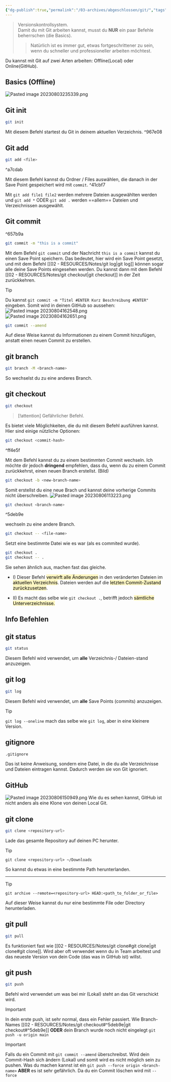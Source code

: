 ```yaml
---
{"dg-publish":true,"permalink":"/03-archives/abgeschlossen/git/","tags":["git","finished"],"updated":"2024-09-30T19:57:07.000+02:00"}
---
```


>Versionskontrollsystem.  
>Damit du mit Git arbeiten kannst, musst du **NUR** ein paar Befehle beherrschen (die Basics). 
>>Natürlich ist es immer gut, etwas fortgeschrittener zu sein, wenn du schneller und professioneller arbeiten möchtest.

Du kannst mit Git auf zwei Arten arbeiten: Offline(Local) oder Online(GitHub).


## Basics (Offline)
![Pasted image 20230803235339.png](/img/user/02%20-%20RESOURCES/Files/IMGs/Pasted%20image%2020230803235339.png)
### 
<div class="transclusion internal-embed is-loaded"><div class="markdown-embed">



## Git init
```bash
git init
```
Mit diesem Befehl startest du Git in deinem aktuellen Verzeichnis. ^967e08



</div></div>

### 
<div class="transclusion internal-embed is-loaded"><div class="markdown-embed">



## Git add

```bash
git add <file>
```

^a7cdab

Mit diesem Befehl kannst du Ordner / Files auswählen, die danach in der Save Point gespeichert wird mit `commit`. ^41cbf7

Mit `git add file1 file2` werden mehrere Dateien ausgewählten werden und `git add *` ODER `git add .` werden ==allem== Dateien und Verzeichnissen ausgewählt. 

</div></div>


<div class="transclusion internal-embed is-loaded"><div class="markdown-embed">



## Git commit

^657b9a

```bash
git commit -m "this is a commit"
```

Mit dem Befehl `git commit` und der Nachricht `this is a commit` kannst du einen Save Point speichern. Das bedeutet, hier wird ein Save Point gesetzt, und mit dem Befehl [[02 - RESOURCES/Notes/git log\|git log]] können sogar alle deine Save Points eingesehen werden. Du kannst dann mit dem Befehl [[02 - RESOURCES/Notes/git checkout\|git checkout]] in der Zeit zurückkehren.

>[!tip] 
>Du kannst ```git commit -m "Titel #ENTER Kurz Beschreibung #ENTER"```
>eingeben. Somit  wird in deinen GitHub so aussehen:
>![Pasted image 20230804162548.png](/img/user/02%20-%20RESOURCES/Files/IMGs/Pasted%20image%2020230804162548.png)
>![Pasted image 20230804162651.png](/img/user/02%20-%20RESOURCES/Files/IMGs/Pasted%20image%2020230804162651.png)

```bash
git commit --amend
```

Auf diese Weise kannst du Informationen zu einem Commit hinzufügen, anstatt einen neuen Commit zu erstellen.

</div></div>



<div class="transclusion internal-embed is-loaded"><div class="markdown-embed">



## git branch

```bash
git branch -M <branch-name>
```

So wechselst du zu eine anderes Branch.

</div></div>



<div class="transclusion internal-embed is-loaded"><div class="markdown-embed">



## git checkout

```bash
git checkout
```

>[!attention] 
>Gefährlicher Befehl.

Es bietet viele Möglichkeiten, die du mit diesem Befehl ausführen kannst. Hier sind einige nützliche Optionen:

```bash
git checkout <commit-hash>
``` 

^ff4e5f

Mit dem Befehl kannst du zu einem bestimmten Commit wechseln. Ich möchte dir jedoch **dringend** empfehlen, dass du, wenn du zu einem Commit zurückkehrst, einen neuen Branch erstellst. (Bild)

``` bash
git checkout -b <new-branch-name>
``` 

Somit erstellst du eine neue Brach und kannst deine vorherige Commits nicht überschreiben.
![Pasted image 20230806113223.png](/img/user/02%20-%20RESOURCES/Files/IMGs/Pasted%20image%2020230806113223.png)

```bash
git checkout <branch-name>
```

^5deb9e

wechseln zu eine andere Branch.

```bash
git checkout -- <file-name>
```

Setzt eine bestimmte Datei wie es war (als es commited wurde).

```bash
git checkout .
git checkout -- .
```
Sie sehen ähnlich aus, machen fast das gleiche. 
- I) Dieser Befehl <mark style="background: #FFF3A3A6;">verwirft alle Änderungen</mark> in den veränderten Dateien im <mark style="background: #FFF3A3A6;">aktuellen Verzeichnis</mark>. Dateien werden auf die <mark style="background: #FFF3A3A6;">letzten Commit-Zustand zurückzusetzen</mark>.

- II) Es macht das selbe wie `git checkout .`, betrifft jedoch <mark style="background: #FFF3A3A6;">sämtliche Unterverzeichnisse.</mark>

</div></div>

## Info Befehlen

<div class="transclusion internal-embed is-loaded"><div class="markdown-embed">



## git status

```bash
git status
```

Diesem Befehl wird verwendet, um **alle** Verzeichnis-/ Dateien-stand anzuzeigen.

</div></div>



<div class="transclusion internal-embed is-loaded"><div class="markdown-embed">



## git log

```bash
git log 
```


Diesem Befehl wird verwendet, um **alle** Save Points (commits) anzuzeigen.

>[!tip] 
>`git log --oneline` mach das selbe wie `git log`,  aber in eine kleinere Version.

</div></div>



<div class="transclusion internal-embed is-loaded"><div class="markdown-embed">



## gitignore

```bash
.gitignore
```

Das ist keine Anweisung, sondern eine Datei, in die du alle Verzeichnisse und Dateien eintragen kannst. Dadurch werden sie von Git ignoriert.

</div></div>


## GitHub
![Pasted image 20230806150949.png](/img/user/02%20-%20RESOURCES/Files/IMGs/Pasted%20image%2020230806150949.png)
Wie du es sehen kannst, GitHub ist nicht anders als eine Klone von deinen Local Git. 


<div class="transclusion internal-embed is-loaded"><div class="markdown-embed">



## git clone

```bash
git clone <repository-url>
```

Lade das gesamte Repository auf deinen PC herunter.

>[!tip] 
> `git clone <repository-url> ~/Downloads`
> 
> So kannst du etwas in eine bestimmte Path herunterlanden. 

---

>[!tip] 
>`git archive --remote=<repository-url> HEAD:<path_to_folder_or_file>`
>
> Auf dieser Weise kannst du nur eine bestimmte File oder Directory herunterladen.

</div></div>



<div class="transclusion internal-embed is-loaded"><div class="markdown-embed">



## git pull

```bash
git pull
```

Es funktioniert fast wie [[02 - RESOURCES/Notes/git clone#git clone\|git clone#git clone]]. Wird aber oft verwendet wenn du in Team arbeitest und das neueste Version von dein Code (das was in GitHub ist) willst.

</div></div>



<div class="transclusion internal-embed is-loaded"><div class="markdown-embed">



## git push
```bash
git push
```

Befehl wird verwendet um was bei mir (Lokal) steht an das Git verschickt wird.

>[!important] 
> In dein erste push, ist sehr normal, dass ein Fehler passiert.
> Wie Branch-Names [[02 - RESOURCES/Notes/git checkout#^5deb9e\|git checkout#^5deb9e]] **ODER** dein Branch wurde noch nicht eingelegt `git push -u origin main`

>[!important] 
> Falls du ein Commit mit `git commit --amend` überschreibst. Wird dein Commit-Hash sich ändern (Lokal) und somit wird es nicht möglich sein zu pushen. 
> Was du machen kannst ist ein `git push --force origin <branch-name>` **ABER** es ist sehr gefährlich. Da du ein Commit löschen wird mit `--force`

</div></div>
